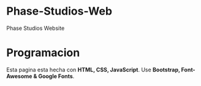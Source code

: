 # Phase-Studios-Web
 Phase Studios Website
# Programacion
Esta pagina esta hecha con **HTML, CSS, JavaScript**.
Use **Bootstrap, Font-Awesome & Google Fonts**.